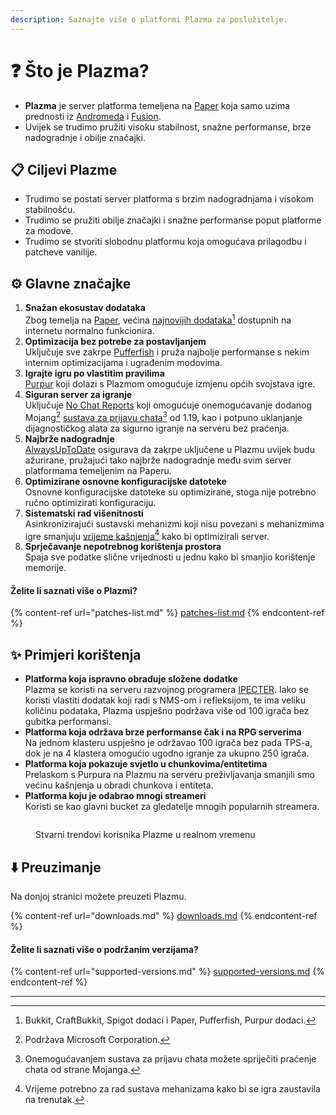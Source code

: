 ```yaml
---
description: Saznajte više o platformi Plazma za poslužitelje.
---
```


# ❓ Što je Plazma?

- **Plazma** je server platforma temeljena na [Paper](https://github.com/PaperMC/Paper) koja samo uzima prednosti iz [Andromeda](https://github.com/EarendelArchived/Andromeda) i [Fusion](https://github.com/RuinedTechnologyUnify/Fusion).
- Uvijek se trudimo pružiti visoku stabilnost, snažne performanse, brze nadogradnje i obilje značajki.

## 📋 Ciljevi Plazme <a href="#id-1" id="id-1"></a>

- Trudimo se postati server platforma s brzim nadogradnjama i visokom stabilnošću.
- Trudimo se pružiti obilje značajki i snažne performanse poput platforme za modove.
- Trudimo se stvoriti slobodnu platformu koja omogućava prilagodbu i patcheve vanilije.

## ⚙️ Glavne značajke <a href="#id-2" id="id-2"></a>

1. **Snažan ekosustav dodataka**\
   Zbog temelja na [Paper](https://github.com/PaperMC/Paper), većina [najnovijih dodataka](#user-content-fn-1)[^1] dostupnih na internetu normalno funkcionira.
2. **Optimizacija bez potrebe za postavljanjem**\
   Uključuje sve zakrpe [Pufferfish](https://github.com/pufferfish-gg) i pruža najbolje performanse s nekim internim optimizacijama i ugrađenim modovima.
3. **Igrajte igru po vlastitim pravilima**\
   [Purpur](https://github.com/PurpurMC/Purpur) koji dolazi s Plazmom omogućuje izmjenu općih svojstava igre.
4. **Siguran server za igranje**\
   Uključuje [No Chat Reports](https://github.com/Aizistral-Studios/No-Chat-Reports) koji omogućuje onemogućavanje dodanog Mojang[^2] [sustava za prijavu chata](#user-content-fn-3)[^3] od 1.19, kao i potpuno uklanjanje dijagnostičkog alata za sigurno igranje na serveru bez praćenja.
5. **Najbrže nadogradnje**\
   [AlwaysUpToDate](https://github.com/PlazmaMC/AlwaysUpToDate) osigurava da zakrpe uključene u Plazmu uvijek budu ažurirane, pružajući tako najbrže nadogradnje među svim server platformama temeljenim na Paperu.
6. **Optimizirane osnovne konfiguracijske datoteke**\
   Osnovne konfiguracijske datoteke su optimizirane, stoga nije potrebno ručno optimizirati konfiguraciju.
7. **Sistematski rad višenitnosti**\
   Asinkronizirajući sustavski mehanizmi koji nisu povezani s mehanizmima igre smanjuju [vrijeme kašnjenja](#user-content-fn-4)[^4] kako bi optimizirali server.
8. **Sprječavanje nepotrebnog korištenja prostora**\
   Spaja sve podatke slične vrijednosti u jednu kako bi smanjio korištenje memorije.

#### Želite li saznati više o Plazmi? <a href="#etc-1" id="etc-1"></a>

{% content-ref url="patches-list.md" %}
[patches-list.md](patches-list.md)
{% endcontent-ref %}

## ✨ Primjeri korištenja <a href="#id-3" id="id-3"></a>

- **Platforma koja ispravno obrađuje složene dodatke**\
  Plazma se koristi na serveru razvojnog programera [IPECTER](https://github.com/IPECTER). Iako se koristi vlastiti dodatak koji radi s NMS-om i refleksijom, te ima veliku količinu podataka, Plazma uspješno podržava više od 100 igrača bez gubitka performansi.
- **Platforma koja održava brze performanse čak i na RPG serverima**\
  Na jednom klasteru uspješno je održavao 100 igrača bez pada TPS-a, dok je na 4 klastera omogućio ugodno igranje za ukupno 250 igrača.
- **Platforma koja pokazuje svjetlo u chunkovima/entitetima**\
  Prelaskom s Purpura na Plazmu na serveru preživljavanja smanjili smo većinu kašnjenja u obradi chunkova i entiteta.
- **Platforma koju je odabrao mnogi streameri**\
  Koristi se kao glavni bucket za gledatelje mnogih popularnih streamera.

<figure>
   <img src="https://badge.plazmamc.org/internal/bstats" alt="">
   
   <figcaption><p>Stvarni trendovi korisnika Plazme u realnom vremenu</p></figcaption>
</figure>

## ⬇️ Preuzimanje

Na donjoj stranici možete preuzeti Plazmu.

{% content-ref url="downloads.md" %}
[downloads.md](downloads.md)
{% endcontent-ref %}

#### Želite li saznati više o podržanim verzijama?

{% content-ref url="supported-versions.md" %}
[supported-versions.md](supported-versions.md)
{% endcontent-ref %}

***

[^1]: Bukkit, CraftBukkit, Spigot dodaci i Paper, Pufferfish, Purpur dodaci.

[^2]: Podržava Microsoft Corporation.

[^3]: Onemogućavanjem sustava za prijavu chata možete spriječiti praćenje chata od strane Mojanga.

[^4]: Vrijeme potrebno za rad sustava mehanizama kako bi se igra zaustavila na trenutak.
